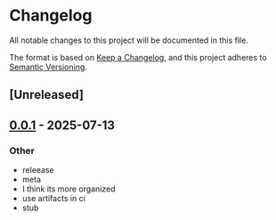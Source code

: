 # Changelog

All notable changes to this project will be documented in this file.

The format is based on [Keep a Changelog](https://keepachangelog.com/en/1.0.0/),
and this project adheres to [Semantic Versioning](https://semver.org/spec/v2.0.0.html).

## [Unreleased]

## [0.0.1](https://github.com/ocasazza/nix-rust-template/releases/tag/nix-rust-template-shared-v0.0.1) - 2025-07-13

### Other

- releease
- meta
- I think its more organized
- use artifacts in ci
- stub
